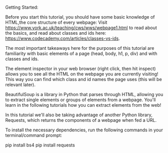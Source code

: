 Getting Started:

Before you start this tutorial, you should have some basic knowledge of HTML,the core structure of every webpage:
Visit https://www.york.ac.uk/teaching/cws/wws/webpage1.html to read about the basics, and read about classes and ids here: https://www.codecademy.com/articles/classes-vs-ids.

The most important takeaways here for the purposes of this tutorial are familiarity with basic elements of a page (head, body, h1, p, div) and with classes and ids.

The element inspector in your web browser (right click, then hit inspect) allows you to see all the HTML on the webpage you are currently visiting! This way you can find which class and id names the page uses (this will be relevant later).

BeautifulSoup is a library in Python that parses through HTML, allowing you to extract single elements or groups of elements from a webpage. You'll learn in the following tutorials how you can extract elements from the web!

In this tutorial we'll also be taking advantage of another Python library, Requests, which returns the components of a webpage when fed a URL. 

To install the necessary dependencies, run the following commands in your terminal/command prompt:

pip install bs4
pip install requests

